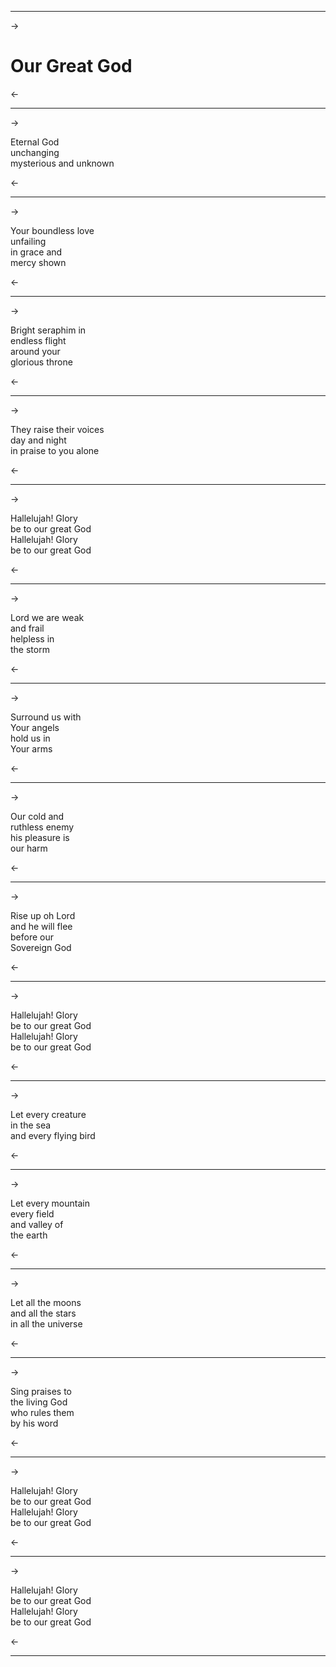 ***
->
# Our Great God

<-
***
->

Eternal God  
unchanging  
mysterious and unknown  

<-
***
->

Your boundless love  
unfailing  
in grace and  
mercy shown  

<-
***
->

Bright seraphim in  
endless flight  
around your  
glorious throne  

<-
***
->

They raise their voices  
day and night  
in praise to you alone  

<-
***
->

Hallelujah! Glory  
be to our great God  
Hallelujah! Glory  
be to our great God  

<-
***
->

Lord we are weak  
and frail  
helpless in  
the storm  

<-
***
->

Surround us with  
Your angels  
hold us in  
Your arms  

<-
***
->

Our cold and  
ruthless enemy  
his pleasure is  
our harm  

<-
***
->

Rise up oh Lord  
and he will flee  
before our  
Sovereign God  

<-
***
->

Hallelujah! Glory  
be to our great God  
Hallelujah! Glory  
be to our great God  

<-
***
->

Let every creature  
in the sea  
and every flying bird  

<-
***
->

Let every mountain  
every field  
and valley of  
the earth  

<-
***
->

Let all the moons  
and all the stars  
in all the universe  

<-
***
->

Sing praises to  
the living God  
who rules them  
by his word  

<-
***
->

Hallelujah! Glory  
be to our great God  
Hallelujah! Glory  
be to our great God  

<-
***
->

Hallelujah! Glory  
be to our great God  
Hallelujah! Glory  
be to our great God  

<-
***

